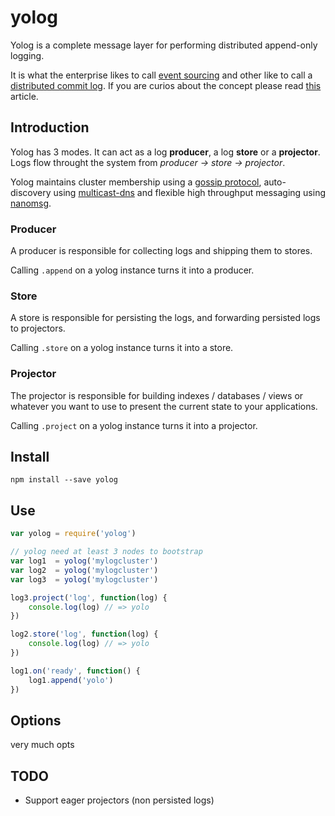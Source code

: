 # yolog

Yolog is a complete message layer for performing distributed append-only logging.

It is what the enterprise likes to call [event sourcing](http://martinfowler.com/eaaDev/EventSourcing.html) and other like to call a [distributed commit log](http://kafka.apache.org/). If you are curios about the concept please read [this](https://engineering.linkedin.com/distributed-systems/log-what-every-software-engineer-should-know-about-real-time-datas-unifying) article.

## Introduction

Yolog has 3 modes. It can act as a log **producer**, a log **store** or a **projector**. Logs flow throught the system from *producer -> store -> projector*.

Yolog maintains cluster membership using a [gossip protocol](https://www.npmjs.com/package/swim), auto-discovery using [multicast-dns](https://www.npmjs.com/package/multicast-dns) and flexible high throughput messaging using [nanomsg](https://www.npmjs.com/package/nanomsg).

### Producer

A producer is responsible for collecting logs and shipping them to stores. 

Calling `.append` on a yolog instance turns it into a producer.

### Store

A store is responsible for persisting the logs, and forwarding persisted logs to projectors.

Calling `.store` on a yolog instance turns it into a store.

### Projector

The projector is responsible for building indexes / databases / views or whatever you want to use to present the current state to your applications.

Calling `.project` on a yolog instance turns it into a projector.

## Install

```
npm install --save yolog
```

## Use

```js
var yolog = require('yolog')

// yolog need at least 3 nodes to bootstrap 
var log1  = yolog('mylogcluster')
var log2  = yolog('mylogcluster')
var log3  = yolog('mylogcluster')

log3.project('log', function(log) {
    console.log(log) // => yolo
})

log2.store('log', function(log) {
    console.log(log) // => yolo
})

log1.on('ready', function() {
    log1.append('yolo')
})

```

## Options

very much opts


## TODO

* Support eager projectors (non persisted logs)
